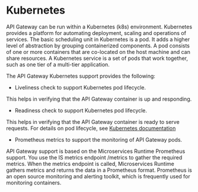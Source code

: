 # Kubernetes 
API Gateway can be run within a Kubernetes (k8s) environment. Kubernetes provides a platform
for automating deployment, scaling and operations of services. The basic scheduling unit in
Kubernetes is a pod. It adds a higher level of abstraction by grouping containerized components.
A pod consists of one or more containers that are co-located on the host machine and can share
resources. A Kubernetes service is a set of pods that work together, such as one tier of a multi-tier
application.

The API Gateway Kubernetes support provides the following:
* Liveliness check to support Kubernetes pod lifecycle.

This helps in verifying that the API Gateway container is up and responding.

* Readiness check to support Kubernetes pod lifecycle.

This helps in verifying that the API Gateway container is ready to serve requests. For details
on pod lifecycle, see [Kubernetes documentation](https://kubernetes.io/docs/home/)

* Prometheus metrics to support the monitoring of API Gateway pods.

API Gateway support is based on the Microservices Runtime Prometheus support. You use
the IS metrics endpoint /metrics to gather the required metrics. When the metrics endpoint is
called, Microservices Runtime gathers metrics and returns the data in a Prometheus format.
Prometheus is an open source monitoring and alerting toolkit, which is frequently used for
monitoring containers. 
